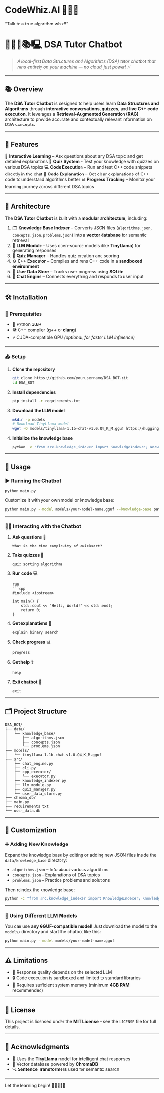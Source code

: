# CodeWhiz.AI 🧙‍♀️💬
“Talk to a true algorithm whiz!!”

# 👩🏻‍🏫📚🖳 **DSA Tutor Chatbot**

> *A local-first Data Structures and Algorithms (DSA) tutor chatbot that runs entirely on your machine — no cloud, just power! ⚡*

---

## 📚 Overview

The **DSA Tutor Chatbot** is designed to help users learn **Data Structures and Algorithms** through **interactive conversations**, **quizzes**, and **live C++ code execution**.
It leverages a **Retrieval-Augmented Generation (RAG)** architecture to provide accurate and contextually relevant information on DSA concepts.

---

## 🚀 Features

🔹 **Interactive Learning** – Ask questions about any DSA topic and get detailed explanations
🧠 **Quiz System** – Test your knowledge with quizzes on various DSA topics
💻 **Code Execution** – Run and test C++ code snippets directly in the chat
📜 **Code Explanation** – Get clear explanations of C++ code to understand algorithms better
📊 **Progress Tracking** – Monitor your learning journey across different DSA topics

---

## 🧩 Architecture

The **DSA Tutor Chatbot** is built with a **modular architecture**, including:

1. 🗂️ **Knowledge Base Indexer** – Converts JSON files (`algorithms.json`, `concepts.json`, `problems.json`) into a **vector database** for semantic retrieval
2. 🧠 **LLM Module** – Uses open-source models (like **TinyLlama**) for generating responses
3. 📝 **Quiz Manager** – Handles quiz creation and scoring
4. ⚙️ **C++ Executor** – Compiles and runs C++ code in a **sandboxed environment**
5. 🧾 **User Data Store** – Tracks user progress using **SQLite**
6. 💬 **Chat Engine** – Connects everything and responds to user input

---

## 🛠️ Installation

### 📌 Prerequisites

* 🐍 Python **3.8+**
* 🛠️ C++ compiler (**g++** or **clang**)
* ⚡ CUDA-compatible GPU *(optional, for faster LLM inference)*

---

### 📥 Setup

1. **Clone the repository**

   ```bash
   git clone https://github.com/yourusername/DSA_BOT.git
   cd DSA_BOT
   ```

2. **Install dependencies**

   ```bash
   pip install -r requirements.txt
   ```

3. **Download the LLM model**

   ```bash
   mkdir -p models
   # Download TinyLlama model
   wget -O models/tinyllama-1.1b-chat-v1.0.Q4_K_M.gguf https://huggingface.co/TheBloke/TinyLlama-1.1B-Chat-v1.0-GGUF/resolve/main/tinyllama-1.1b-chat-v1.0.Q4_K_M.gguf
   ```

4. **Initialize the knowledge base**

   ```bash
   python -c "from src.knowledge_indexer import KnowledgeIndexer; KnowledgeIndexer(knowledge_base_dir='data/knowledge_base', db_directory='chroma_db').index_knowledge_base()"
   ```

---

## 💬 Usage

### ▶️ Running the Chatbot

```bash
python main.py
```

Customize it with your own model or knowledge base:

```bash
python main.py --model models/your-model-name.gguf --knowledge-base path/to/knowledge_base
```

---

### 🧑‍🏫 Interacting with the Chatbot

1. **Ask questions** 🧠

   ```text
   What is the time complexity of quicksort?
   ```

2. **Take quizzes** 📝

   ```text
   quiz sorting algorithms
   ```

3. **Run code** 💻

   ````text
   run
   ```cpp
   #include <iostream>

   int main() {
       std::cout << "Hello, World!" << std::endl;
       return 0;
   }
   ````

4. **Get explanations** 🧾

   ```text
   explain binary search
   ```

5. **Check progress** 📊

   ```text
   progress
   ```

6. **Get help** ❓

   ```text
   help
   ```

7. **Exit chatbot** 🛑

   ```text
   exit
   ```

---

## 🗂️ Project Structure

```
DSA_BOT/
├── data/
│   └── knowledge_base/
│       ├── algorithms.json
│       ├── concepts.json
│       └── problems.json
├── models/
│   └── tinyllama-1.1b-chat-v1.0.Q4_K_M.gguf
├── src/
│   ├── chat_engine.py
│   ├── cli.py
│   ├── cpp_executor/
│   │   └── executor.py
│   ├── knowledge_indexer.py
│   ├── llm_module.py
│   ├── quiz_manager.py
│   └── user_data_store.py
├── chroma_db/
├── main.py
├── requirements.txt
└── user_data.db
```

---

## 🎨 Customization

### ➕ Adding New Knowledge

Expand the knowledge base by editing or adding new JSON files inside the `data/knowledge_base` directory:

* `algorithms.json` – Info about various algorithms
* `concepts.json` – Explanations of DSA topics
* `problems.json` – Practice problems and solutions

Then reindex the knowledge base:

```bash
python -c "from src.knowledge_indexer import KnowledgeIndexer; KnowledgeIndexer(knowledge_base_dir='data/knowledge_base', db_directory='chroma_db').index_knowledge_base()"
```

---

### 🔄 Using Different LLM Models

You can use **any GGUF-compatible model**!
Just download the model to the `models/` directory and start the chatbot like this:

```bash
python main.py --model models/your-model-name.gguf
```

---

## ⚠️ Limitations

* 🧠 Response quality depends on the selected LLM
* 🔒 Code execution is sandboxed and limited to standard libraries
* 🧮 Requires sufficient system memory (minimum **4GB RAM** recommended)

---

## 📄 License

This project is licensed under the **MIT License** – see the `LICENSE` file for full details.

---

## 🙏 Acknowledgments

* 🤖 Uses the **TinyLlama** model for intelligent chat responses
* 💾 Vector database powered by **ChromaDB**
* 🔍 **Sentence Transformers** used for semantic search

---

Let the learning begin! 🌟👨‍💻👩‍💻
